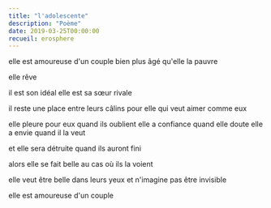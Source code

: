 ```yaml
---
title: "l'adolescente"
description: "Poème"
date: 2019-03-25T00:00:00
recueil: erosphere
---
```


elle est amoureuse d'un couple
bien plus âgé qu'elle la pauvre

elle rêve

il est son idéal
elle est sa sœur rivale

il reste une place entre leurs câlins
pour elle qui veut aimer comme eux

elle pleure pour eux quand ils oublient
elle a confiance quand elle doute
elle a envie quand il la veut

et elle sera détruite quand ils auront fini

alors elle se fait belle
au cas où ils la voient

elle veut être belle dans leurs yeux
et n'imagine pas être invisible

elle est amoureuse d'un couple

